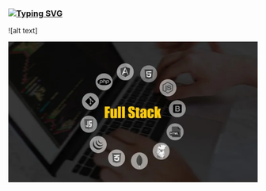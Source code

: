 ### [![Typing SVG](https://readme-typing-svg.herokuapp.com?center=true&size=28&color=F758D4&background=FFFFFF00&lines=Web+Full-stack+engineer;Blockchain+Web3+engineer)](https://git.io/typing-svg)
![alt text]<p align="center"><img src="https://github.com/redsky500/redsky500/blob/main/images/fullStack.webp" /></p>
<!--
**redsky500/redsky500** is a ✨ _special_ ✨ repository because its `README.md` (this file) appears on your GitHub profile.

Here are some ideas to get you started:

- 🔭 I’m currently working on ...
- 🌱 I’m currently learning ...
- 👯 I’m looking to collaborate on ...
- 🤔 I’m looking for help with ...
- 💬 Ask me about ...
- 📫 How to reach me: ...
- 😄 Pronouns: ...
- ⚡ Fun fact: ...
-->
